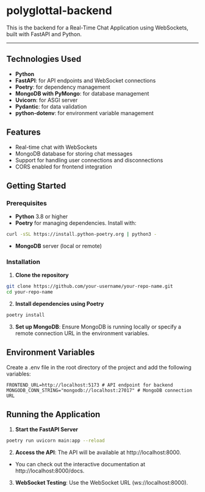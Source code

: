 # polyglottal-backend

This is the backend for a Real-Time Chat Application using WebSockets, built with FastAPI and Python. 

---

## Technologies Used

- **Python**
- **FastAPI**: for API endpoints and WebSocket connections
- **Poetry**: for dependency management
- **MongoDB with PyMongo**: for database management
- **Uvicorn**: for ASGI server
- **Pydantic**: for data validation
- **python-dotenv**: for environment variable management

## Features

- Real-time chat with WebSockets
- MongoDB database for storing chat messages
- Support for handling user connections and disconnections
- CORS enabled for frontend integration

## Getting Started

### Prerequisites

- **Python** 3.8 or higher
- **Poetry** for managing dependencies. Install with:

```bash
curl -sSL https://install.python-poetry.org | python3 -
```

- **MongoDB** server (local or remote)

### Installation

1. **Clone the repository**

```bash
git clone https://github.com/your-username/your-repo-name.git
cd your-repo-name
```

2. **Install dependencies using Poetry**

```bash
poetry install
```

3. **Set up MongoDB**: Ensure MongoDB is running locally or specify a remote connection URL in the environment variables.

## Environment Variables

Create a .env file in the root directory of the project and add the following variables:

```env
FRONTEND_URL=http://localhost:5173 # API endpoint for backend
MONGODB_CONN_STRING="mongodb://localhost:27017" # MongoDB connection URL
```

## Running the Application

1. **Start the FastAPI Server**

```bash
poetry run uvicorn main:app --reload
```

2. **Access the API**: The API will be available at http://localhost:8000.

- You can check out the interactive documentation at http://localhost:8000/docs.

3. **WebSocket Testing**: Use the WebSocket URL (ws://localhost:8000).

```

```

